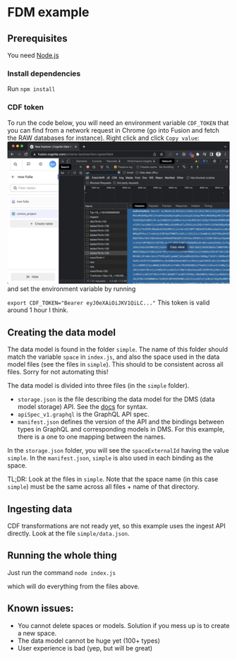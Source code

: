 # FDM example

## Prerequisites 
You need [Node.js](https://nodejs.org/en/)

### Install dependencies
Run `npm install`

### CDF token
To run the code below, you will need an environment variable `CDF_TOKEN` that you can find from a network request in Chrome (go into Fusion and fetch the RAW databases for instance). Right click and click `Copy value`:
![alt text](token.png "Finding token from Chrome")
and set the environment variable by running

`export CDF_TOKEN="Bearer eyJ0eXAiOiJKV1QiLC..."` 
This token is valid around 1 hour I think.

## Creating the data model
The data model is found in the folder `simple`. The name of this folder should match the variable `space` in `index.js`, and also the space used in the data model files (see the files in `simple`). This should to be consistent across all files. Sorry for not automating this!

The data model is divided into three files (in the `simple` folder).
 - `storage.json` is the file describing the data model for the DMS (data model storage) API. See the [docs](https://pr-ark-codegen-1702.specs.preview.cogniteapp.com/v1.json.html#tag/Data-model-management) for syntax.
 - `apiSpec_v1.graphql` is the GraphQL API spec.
 - `manifest.json` defines the version of the API and the bindings between types in GraphQL and corresponding models in DMS. For this example, there is a one to one mapping between the names.

In the `storage.json` folder, you will see the `spaceExternalId` having the value `simple`. In the `manifest.json`, `simple` is also used in each binding as the space.

TL;DR: Look at the files in `simple`. Note that the space name (in this case `simple`) must be the same across all files + name of that directory.

## Ingesting data
CDF transformations are not ready yet, so this example uses the ingest API directly. Look at the file `simple/data.json`. 

## Running the whole thing
Just run the command
`node index.js`

which will do everything from the files above.

## Known issues:
 - You cannot delete spaces or models. Solution if you mess up is to create a new space.
 - The data model cannot be huge yet (100+ types)
 - User experience is bad (yep, but will be great)
